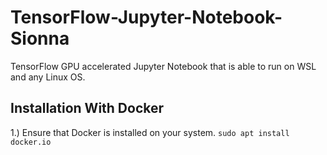 # TensorFlow-Jupyter-Notebook-Sionna
TensorFlow GPU accelerated Jupyter Notebook that is able to run on WSL and any Linux OS.

Installation With Docker
--
1.) Ensure that Docker is installed on your system.
```sudo apt install docker.io```
